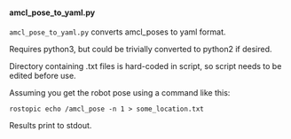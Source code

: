 #### amcl_pose_to_yaml.py

`amcl_pose_to_yaml.py` converts amcl_poses to yaml format.

Requires python3, but could be trivially converted to python2 if desired.

Directory containing .txt files is hard-coded in script, so script needs to be edited before use.

Assuming you get the robot pose using a command like this:

    rostopic echo /amcl_pose -n 1 > some_location.txt

Results print to stdout.